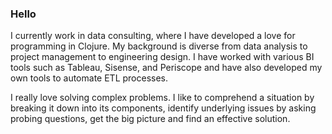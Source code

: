 ### Hello

I currently work in data consulting, where I have developed a love for programming in Clojure. My background is diverse from data analysis to project management to engineering design. I have worked with various BI tools such as Tableau, Sisense, and Periscope and have also developed my own tools to automate ETL processes. 

I really love solving complex problems. I like to comprehend a situation by breaking it down into its components, identify underlying issues by asking probing questions, get the big picture and find an effective solution. 

